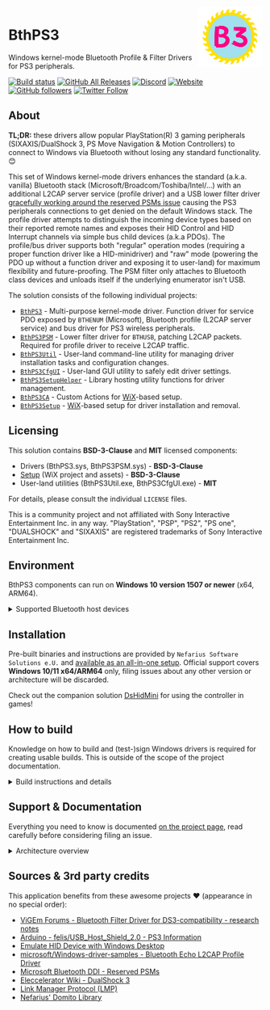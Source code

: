 <img src="icon.png" align="right" />

# BthPS3

Windows kernel-mode Bluetooth Profile & Filter Drivers for PS3 peripherals.

[![Build status](https://ci.appveyor.com/api/projects/status/lna6ewnbck5diu6l/branch/master?svg=true)](https://ci.appveyor.com/project/nefarius/bthps3/branch/master)
 [![GitHub All Releases](https://img.shields.io/github/downloads/ViGEm/BthPS3/total)](https://somsubhra.github.io/github-release-stats/?username=ViGEm&repository=BthPS3) [![Discord](https://img.shields.io/discord/346756263763378176.svg)](https://discord.vigem.org) [![Website](https://img.shields.io/website-up-down-green-red/https/vigem.org.svg?label=ViGEm.org)](https://vigem.org/) [![GitHub followers](https://img.shields.io/github/followers/nefarius.svg?style=social&label=Follow)](https://github.com/nefarius) [![Twitter Follow](https://img.shields.io/twitter/follow/nefariusmaximus.svg?style=social&label=Follow)](https://twitter.com/nefariusmaximus)

## About

**TL;DR:** these drivers allow popular PlayStation(R) 3 gaming peripherals (SIXAXIS/DualShock 3, PS Move Navigation & Motion Controllers) to connect to Windows via Bluetooth without losing any standard functionality. 😊

This set of Windows kernel-mode drivers enhances the standard (a.k.a. vanilla) Bluetooth stack (Microsoft/Broadcom/Toshiba/Intel/...) with an additional L2CAP server service (profile driver) and a USB lower filter driver [gracefully working around the reserved PSMs issue](https://nadavrub.wordpress.com/2015/07/17/simulate-hid-device-with-windows-desktop/) causing the PS3 peripherals connections to get denied on the default Windows stack. The profile driver attempts to distinguish the incoming device types based on their reported remote names and exposes their HID Control and HID Interrupt channels via simple bus child devices (a.k.a PDOs). The profile/bus driver supports both "regular" operation modes (requiring a proper function driver like a HID-minidriver) and "raw" mode (powering the PDO up without a function driver and exposing it to user-land) for maximum flexibility and future-proofing. The PSM filter only attaches to Bluetooth class devices and unloads itself if the underlying enumerator isn't USB.

The solution consists of the following individual projects:

- [`BthPS3`](/BthPS3) - Multi-purpose kernel-mode driver. Function driver for service PDO exposed by `BTHENUM` (Microsoft), Bluetooth profile (L2CAP server service) and bus driver for PS3 wireless peripherals.
- [`BthPS3PSM`](/BthPS3PSM) - Lower filter driver for `BTHUSB`, patching L2CAP packets. Required for profile driver to receive L2CAP traffic.
- [`BthPS3Util`](/BthPS3Util) - User-land command-line utility for managing driver installation tasks and configuration changes.
- [`BthPS3CfgUI`](/BthPS3CfgUI) - User-land GUI utility to safely edit driver settings.
- [`BthPS3SetupHelper`](/BthPS3SetupHelper) - Library hosting utility functions for driver management.
- [`BthPS3CA`](/Setup/BthPS3CA) - Custom Actions for [WiX](https://wixtoolset.org/)-based setup.
- [`BthPS3Setup`](/Setup) - [WiX](https://wixtoolset.org/)-based setup for driver installation and removal.

## Licensing

This solution contains **BSD-3-Clause** and **MIT** licensed components:

- Drivers (BthPS3.sys, BthPS3PSM.sys) - **BSD-3-Clause**
- [Setup](/Setup) (WiX project and assets) - **BSD-3-Clause**
- User-land utilities (BthPS3Util.exe, BthPS3CfgUI.exe) - **MIT**

For details, please consult the individual `LICENSE` files.

This is a community project and not affiliated with Sony Interactive Entertainment Inc. in any way. "PlayStation", "PSP", "PS2", "PS one", "DUALSHOCK" and "SIXAXIS" are registered trademarks of Sony Interactive Entertainment Inc.

## Environment

BthPS3 components can run on **Windows 10 version 1507 or newer** (x64, ARM64).

<details>

<summary>Supported Bluetooth host devices</summary>

## Supported Bluetooth host devices

The BthPS3 profile driver and supported devices have been tested successfully with host devices following [Link Manager Protocol (LMP)](https://www.bluetooth.com/specifications/assigned-numbers/link-manager/) core specification
version **3** (which equals **Bluetooth 2.0 + EDR**) and higher. Anything lower than that is not advised and not supported. Check your particular chip firmware version in Device Manager prior to installing the drivers:

![MB0xeRakoP.png](docs/MB0xeRakoP.png)

When loaded onto an unsupported host radio, device boot will fail with `STATUS_DEVICE_POWER_FAILURE`:

![P37N2cgWdG.png](docs/P37N2cgWdG.png)

For a list of tested devices [consult the extended documentation](https://vigem.org/projects/BthPS3/Compatible-Bluetooth-Devices/).

### Link Manager Versions

| LMP | Bluetooth Version   |
| --- | ------------------- |
| 0   | Bluetooth 1.0b      |
| 1   | Bluetooth 1.1       |
| 2   | Bluetooth 1.2       |
| 3   | Bluetooth 2.0 + EDR |
| 4   | Bluetooth 2.1 + EDR |
| 5   | Bluetooth 3.0 + HS  |
| 6   | Bluetooth 4.0       |
| 7   | Bluetooth 4.1       |
| 8   | Bluetooth 4.2       |
| 9   | Bluetooth 5         |
| 10  | Bluetooth 5.1       |
| 11  | Bluetooth 5.2       |

</details>

## Installation

Pre-built binaries and instructions are provided by `Nefarius Software Solutions e.U.` and [available as an all-in-one setup](https://github.com/ViGEm/BthPS3/releases/latest). Official support covers **Windows 10/11 x64/ARM64** only, filing issues about any other version or architecture will be discarded.

Check out the companion solution [DsHidMini](https://github.com/ViGEm/DsHidMini) for using the controller in games!

## How to build

Knowledge on how to build and (test-)sign Windows drivers is required for creating usable builds. This is outside of the scope of the project documentation.

<details>

<summary>Build instructions and details</summary>

### Prerequisites

- [Step 1: Install Visual Studio 2022](https://learn.microsoft.com/en-us/windows-hardware/drivers/download-the-wdk#download-icon-step-1-install-visual-studio-2022)
  - On the `Workloads` tab under `Desktop & Mobile` select *at least* `.NET desktop development` and `Desktop development with C++`.  
    ![workloads.png](assets/workloads.png)
  - On the `Individual components` tab search for and select the `Spectre-mitigate libs (Latest)` for all architectures you wish to build for.  
    ![components.png](assets/components.png)
- [Step 2: Install Windows 11, version 22H2 SDK](https://learn.microsoft.com/en-us/windows-hardware/drivers/download-the-wdk#download-icon-step-2-install-windows-11-version-22h2-sdk)
- [Step 3: Install Windows 11, version 22H2 WDK](https://learn.microsoft.com/en-us/windows-hardware/drivers/download-the-wdk#download-icon-step-3-install-windows-11-version-22h2-wdk)
- [Step 4: Install the WiX Toolset **v3.14.0.6526**](https://wixtoolset.org/releases/v3-14-0-6526/) (or newer)
- [Step 5: Setup and build Microsoft DMF](https://github.com/Microsoft/DMF/blob/master/Dmf/Documentation/Driver%20Module%20Framework.md#simplifying-compilation-and-linking-with-dmf)
- [Step 6: Setup and build Domito](https://git.nefarius.at/nefarius/Domito#how-to-use)

You can build individual projects of the solution within Visual Studio.

### Branches

The project uses the following branch strategies:

- `master` - stable code base, in sync with tagged public releases
- `devel` - work-in-progress changes, mostly bigger changes spanning a couple PRs

### Build artifacts

Tagged CI builds get mirrored [to the buildbot web server](https://buildbot.vigem.org/builds/BthPS3/), use at your own risk, no support ptovided whatsoever!

</details>

## Support & Documentation

Everything you need to know is documented [on the project page](https://vigem.org/projects/BthPS3/), read carefully before considering filing an issue.

<details>

<summary>Architecture overview</summary>

## Device tree

Below representation attempts to visualize the relationships between the drivers and devices involved (near host hardware on the bottom, towards exposed child devices on top):

```text
     +----------------------+                                +----------------------+
     |    Navigation PDO    +<----------+         +--------->+      Motion PDO      |
     +----------------------+           |         |          +----------------------+
                                        |         |
                                        |         |
                                        |         |
                                        |         |
                                        |         |
+----------------------+          +-----+---------+------+         +----------------------+
|      SIXAXIS PDO     +<---------+ Profile & Bus Driver +-------->+     Wireless PDO     |
+----------------------+          |     (BthPS3.sys)     |         +----------------------+
                                  +----------+-----------+
                                             ^
                                             |
                                             v
                                  +----------+-----------+
                                  | Bluetooth Enumerator |
                                  |    (bthenum.sys)     |
                                  +----------+-----------+
                                             ^
                                             |
                                             v
                                  +----------+-----------+
                                  |     bthport.sys      |
                                  +----------+-----------+
                                             ^
                                             |
                                             v
                                  +----------+-----------+
                                  |      bthusb.sys      |
                                  +----------+-----------+
                                             ^
                                             |
                                             v
                                  +----------+-----------+
                                  | BthPS3PSM.sys filter |
                                  +----------+-----------+
                                             ^
                                             |
                                             v
                                  +----------+-----------+
                                  |       USB Stack      |
                                  +----------+-----------+
                                             ^
                                             |
                                             v
                                  +----------+-----------+
                                  | USB Bluetooth dongle |
                                  +----------------------+

```

</details>

## Sources & 3rd party credits

This application benefits from these awesome projects ❤ (appearance in no special order):

- [ViGEm Forums - Bluetooth Filter Driver for DS3-compatibility - research notes](./Research)
- [Arduino - felis/USB_Host_Shield_2.0 - PS3 Information](https://github.com/felis/USB_Host_Shield_2.0/wiki/PS3-Information#Bluetooth)
- [Emulate HID Device with Windows Desktop](https://nadavrub.wordpress.com/2015/07/17/simulate-hid-device-with-windows-desktop/)
- [microsoft/Windows-driver-samples - Bluetooth Echo L2CAP Profile Driver](https://github.com/Microsoft/Windows-driver-samples/tree/master/bluetooth/bthecho)
- [Microsoft Bluetooth DDI - Reserved PSMs](https://docs.microsoft.com/en-us/windows-hardware/drivers/ddi/bthddi/ns-bthddi-_brb_psm#members)
- [Eleccelerator Wiki - DualShock 3](http://eleccelerator.com/wiki/index.php?title=DualShock_3)
- [Link Manager Protocol (LMP)](https://www.bluetooth.com/specifications/assigned-numbers/link-manager/)
- [Nefarius' Domito Library](https://git.nefarius.at/nefarius/Domito)
